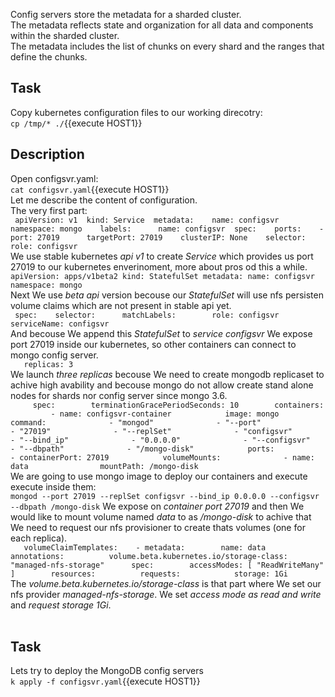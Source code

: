 Config servers store the metadata for a sharded cluster.<br>
The metadata reflects state and organization for all data and components within the sharded cluster.<br>
The metadata includes the list of chunks on every shard and the ranges that define the chunks.<br>

## Task

Copy kubernetes configuration files to our working direcotry:<br>
`cp /tmp/* ./`{{execute HOST1}}<br>

## Description
Open configsvr.yaml:<br>
`cat configsvr.yaml`{{execute HOST1}}<br>
Let me describe the content of configuration.<br>
The very first part:<br>
`
‎ apiVersion: v1
‎ kind: Service
‎ metadata:
‎   name: configsvr
‎   namespace: mongo
‎   labels:
‎     name: configsvr
‎ spec:
‎   ports:
‎   - port: 27019
‎     targetPort: 27019
‎   clusterIP: None
‎   selector:
‎     role: configsvr
`
<br>
We use stable kubernetes *api v1* to create *Service* which provides us port 27019 to our kubernetes enverinoment, more about pros od this a while.<br>
`apiVersion: apps/v1beta2
kind: StatefulSet
metadata:
  name: configsvr
  namespace: mongo`<br>
Next We use *beta api* version becouse our *StatefulSet* will use nfs persisten volume claims which are not present in stable api yet.<br>
`
‎ spec:
‎   selector:
‎     matchLabels:
‎       role: configsvr
‎   serviceName: configsvr
`<br>
And becouse We append this *StatefulSet* to *service configsvr* We expose port 27019 inside our kubernetes, so other containers can connect to mongo config server.<br>
`
‎   replicas: 3
`<br>
We launch *three replicas* becouse We need to create mongodb replicaset to achive high avability and becouse mongo do not allow create stand alone nodes for shards nor config server since mongo 3.6.<br>
`
‎     spec:
‎       terminationGracePeriodSeconds: 10
‎       containers:
‎         - name: configsvr-container
‎           image: mongo
‎           command:
‎             - "mongod"
‎             - "--port"
‎             - "27019"
‎             - "--replSet"
‎             - "configsvr"
‎             - "--bind_ip"
‎             - "0.0.0.0"
‎             - "--configsvr"
‎             - "--dbpath"
‎             - "/mongo-disk"
‎           ports:
‎             - containerPort: 27019
‎           volumeMounts:
‎             - name: data
‎               mountPath: /mongo-disk
`<br>
We are going to use mongo image to deploy our containers and execute execute inside them:<br>
`mongod --port 27019 --replSet configsvr --bind_ip 0.0.0.0 --configsvr --dbpath /mongo-disk`
We expose on *container port 27019* and then We would like to mount volume named *data* to as */mongo-disk* to achive that We need to request our nfs provisioner to create thats volumes (one for each replica).<br>
`
‎   volumeClaimTemplates:
‎   - metadata:
‎       name: data
‎       annotations:
‎         volume.beta.kubernetes.io/storage-class: "managed-nfs-storage"
‎     spec:
‎       accessModes: [ "ReadWriteMany" ]
‎       resources:
‎         requests:
‎           storage: 1Gi
`<br>
The *volume.beta.kubernetes.io/storage-class* is that part where We set our nfs provider *managed-nfs-storage*. We set *access mode  as read and write* and *request storage 1Gi*.<br>
<br>
## Task
Lets try to deploy the MongoDB config servers<br>
`k apply -f configsvr.yaml`{{execute HOST1}}<br>

